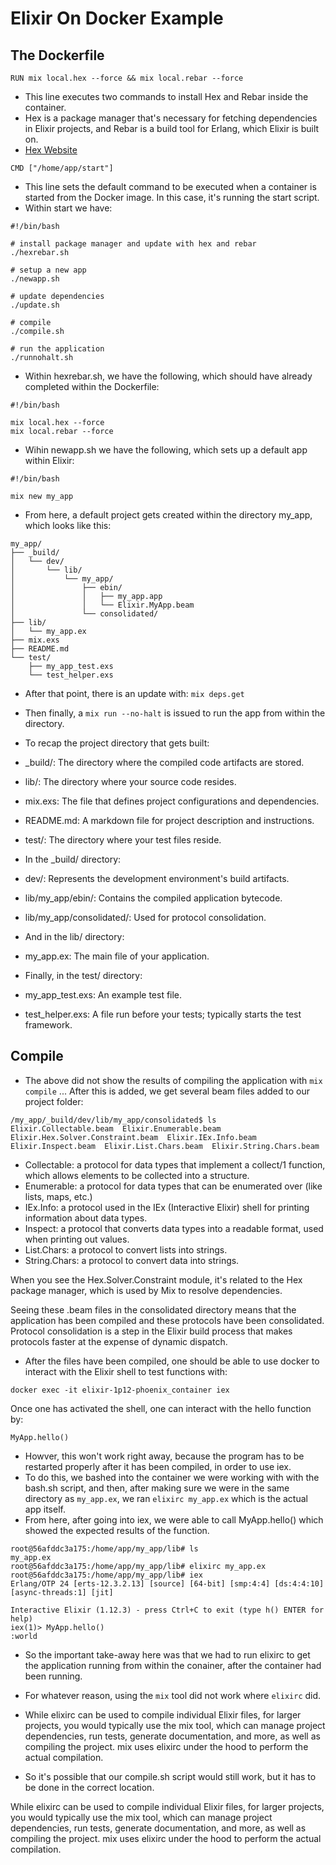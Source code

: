 # Elixir On Docker Example

## The Dockerfile


```
RUN mix local.hex --force && mix local.rebar --force 
```

* This line executes two commands to install Hex and Rebar inside the container. 
* Hex is a package manager that's necessary for fetching dependencies in Elixir projects, and Rebar is a build tool for Erlang, which Elixir is built on.
* [Hex Website](https://hex.pm/)

```
CMD ["/home/app/start"]
```

* This line sets the default command to be executed when a container is started from the Docker image. In this case, it's running the start script.
* Within start we have:

```
#!/bin/bash

# install package manager and update with hex and rebar
./hexrebar.sh

# setup a new app
./newapp.sh

# update dependencies
./update.sh

# compile
./compile.sh

# run the application
./runnohalt.sh
```

* Within hexrebar.sh, we have the following, which should have already completed within the Dockerfile:

```
#!/bin/bash

mix local.hex --force
mix local.rebar --force
```

* Wihin newapp.sh we have the following, which sets up a default app within Elixir:

```
#!/bin/bash

mix new my_app
```
* From here, a default project gets created within the directory my_app, which looks like this:

```
my_app/
├── _build/
│   └── dev/
│       └── lib/
│           └── my_app/
│               ├── ebin/
│               │   ├── my_app.app
│               │   └── Elixir.MyApp.beam
│               └── consolidated/
├── lib/
│   └── my_app.ex
├── mix.exs
├── README.md
└── test/
    ├── my_app_test.exs
    └── test_helper.exs
```

* After that point, there is an update with: `mix deps.get`
* Then finally, a `mix run --no-halt` is issued to run the app from within the directory.
* To recap the project directory that gets built:

* _build/: The directory where the compiled code artifacts are stored.
* lib/: The directory where your source code resides.
* mix.exs: The file that defines project configurations and dependencies.
* README.md: A markdown file for project description and instructions.
* test/: The directory where your test files reside.
* In the _build/ directory:
* dev/: Represents the development environment's build artifacts.
* lib/my_app/ebin/: Contains the compiled application bytecode.
* lib/my_app/consolidated/: Used for protocol consolidation.
* And in the lib/ directory:
* my_app.ex: The main file of your application.
* Finally, in the test/ directory:
* my_app_test.exs: An example test file.
* test_helper.exs: A file run before your tests; typically starts the test framework.

## Compile

* The above did not show the results of compiling the application with `mix compile` ... After this is added, we get several beam files added to our project folder:

```
/my_app/_build/dev/lib/my_app/consolidated$ ls
Elixir.Collectable.beam  Elixir.Enumerable.beam  Elixir.Hex.Solver.Constraint.beam  Elixir.IEx.Info.beam  Elixir.Inspect.beam  Elixir.List.Chars.beam  Elixir.String.Chars.beam
```
* Collectable: a protocol for data types that implement a collect/1 function, which allows elements to be collected into a structure.
* Enumerable: a protocol for data types that can be enumerated over (like lists, maps, etc.)
* IEx.Info: a protocol used in the IEx (Interactive Elixir) shell for printing information about data types.
* Inspect: a protocol that converts data types into a readable format, used when printing out values.
* List.Chars: a protocol to convert lists into strings.
* String.Chars: a protocol to convert data into strings.

When you see the Hex.Solver.Constraint module, it's related to the Hex package manager, which is used by Mix to resolve dependencies.

Seeing these .beam files in the consolidated directory means that the application has been compiled and these protocols have been consolidated. 
Protocol consolidation is a step in the Elixir build process that makes protocols faster at the expense of dynamic dispatch.

* After the files have been compiled, one should be able to use docker to interact with the Elixir shell to test functions with:

```
docker exec -it elixir-1p12-phoenix_container iex
```

Once one has activated the shell, one can interact with the hello function by:

```
MyApp.hello()
```

* Howver, this won't work right away, because the program has to be restarted properly after it has been compiled, in order to use iex.
* To do this, we bashed into the container we were working with with the bash.sh script, and then, after making sure we were in the same directory as 
`my_app.ex`, we ran `elixirc my_app.ex` which is the actual app itself.
* From here, after going into iex, we were able to call MyApp.hello() which showed the expected results of the function.

```
root@56afddc3a175:/home/app/my_app/lib# ls
my_app.ex
root@56afddc3a175:/home/app/my_app/lib# elixirc my_app.ex
root@56afddc3a175:/home/app/my_app/lib# iex
Erlang/OTP 24 [erts-12.3.2.13] [source] [64-bit] [smp:4:4] [ds:4:4:10] [async-threads:1] [jit]

Interactive Elixir (1.12.3) - press Ctrl+C to exit (type h() ENTER for help)
iex(1)> MyApp.hello()
:world
```

* So the important take-away here was that we had to run elixirc to get the application running from within the conainer, after the container had been running.
* For whatever reason, using the `mix` tool did not work where `elixirc` did.

* While elixirc can be used to compile individual Elixir files, for larger projects, you would typically use the mix tool, which can manage project dependencies, 
run tests, generate documentation, and more, as well as compiling the project. mix uses elixirc under the hood to perform the actual compilation.
* So it's possible that our compile.sh script would still work, but it has to be done in the correct location.

While elixirc can be used to compile individual Elixir files, for larger projects, you would typically use the mix tool, which can manage project dependencies, 
run tests, generate documentation, and more, as well as compiling the project. mix uses elixirc under the hood to perform the actual compilation.
